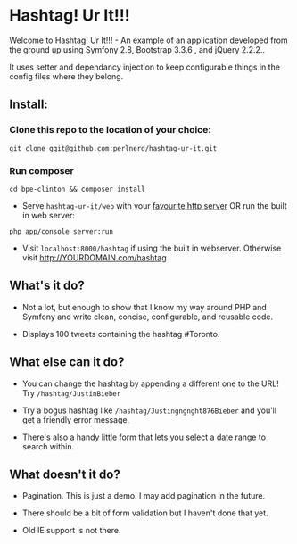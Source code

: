 Hashtag! Ur It!!!
========================

Welcome to Hashtag! Ur It!!! - An example of an application developed from the ground up using Symfony 2.8, Bootstrap 3.3.6 , and jQuery 2.2.2..  

It uses setter and dependancy injection to keep configurable things in the config files where they belong.

Install:
--------

### Clone this repo to the location of your choice:

`git clone ggit@github.com:perlnerd/hashtag-ur-it.git`

### Run composer

`cd bpe-clinton && composer install`

  * Serve `hashtag-ur-it/web` with your [favourite http server](http://symfony.com/doc/current/cookbook/configuration/web_server_configuration.html) OR run the built in web server:

`php app/console server:run` 

  * Visit `localhost:8000/hashtag` if using the built in webserver.  Otherwise visit http://YOURDOMAIN.com/hashtag

What's it do?
--------------
  
  * Not a lot, but enough to show that I know my way around PHP and Symfony and write clean, concise, configurable, and reusable code.

  * Displays 100 tweets containing the hashtag #Toronto.

What else can it do?
--------------------
  
  * You can change the hashtag by appending a different one to the URL! Try `/hashtag/JustinBieber`

  * Try a bogus hashtag like `/hashtag/Justingngnght876Bieber` and you'll get a friendly error message.

  * There's also a handy little form that lets you select a date range to search within.

What doesn't it do?
-------------------

  * Pagination.  This is just a demo.  I may add pagination in the future.

  * There should be a bit of form validation but I haven't done that yet.

  * Old IE support is not there.  
  

